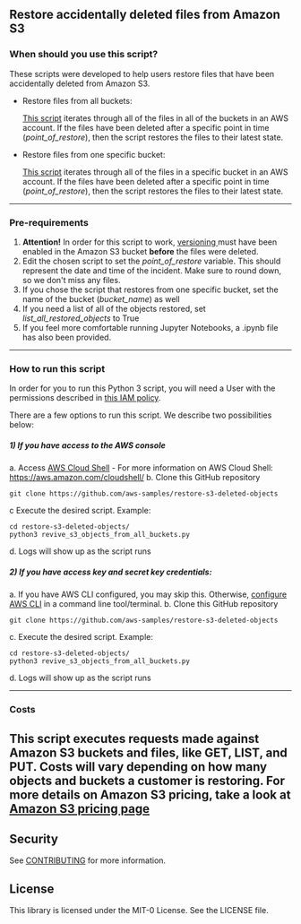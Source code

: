 ## Restore accidentally deleted files from Amazon S3

### When should you use this script?

These scripts were developed to help users restore files that have been accidentally deleted from Amazon S3. 

- Restore files from all buckets:

    [This script](https://github.com/aws-samples/restore-s3-deleted-objects/blob/main/revive_s3_objects_from_all_buckets.py) iterates through all of the files in all of the buckets in an AWS account. If the files have been deleted after a specific point in time (*point_of_restore*), then the script restores the files to their latest state.

- Restore files from one specific bucket:

    [This script](https://github.com/aws-samples/restore-s3-deleted-objects/blob/main/revive_s3_objects_from_1_bucket.py) iterates through all of the files in a specific bucket in an AWS account. If the files have been deleted after a specific point in time (*point_of_restore*), then the script restores the files to their latest state.
---
### Pre-requirements
1) **Attention!** In order for this script to work, [versioning ](https://docs.aws.amazon.com/AmazonS3/latest/userguide/Versioning.html) must have been enabled in the Amazon S3 bucket **before** the files were deleted.
1) Edit the chosen script to set the *point_of_restore* variable. This should represent the date and time of the incident. Make sure to round down, so we don't miss any files.
1) If you chose the script that restores from one specific bucket, set the name of the bucket (*bucket_name*) as well
1) If you need a list of all of the objects restored, set *list_all_restored_objects* to True
1) If you feel more comfortable running Jupyter Notebooks, a .ipynb file has also been provided.

---
### How to run this script
In order for you to run this Python 3 script, you will need a User with the permissions described in [this IAM policy](https://github.com/aws-samples/restore-s3-deleted-objects/blob/main/policy-s3-restore-deleted-objects.json).

There are a few options to run this script. We describe two possibilities below:

##### 1) If you have access to the AWS console
a. Access [AWS Cloud Shell](https://console.aws.amazon.com/cloudshell/home)
    - For more information on AWS Cloud Shell: https://aws.amazon.com/cloudshell/
b. Clone this GitHub repository

    git clone https://github.com/aws-samples/restore-s3-deleted-objects


c Execute the desired script. Example:

    cd restore-s3-deleted-objects/
    python3 revive_s3_objects_from_all_buckets.py 

d. Logs will show up as the script runs

##### 2) If you have access key and secret key credentials:
a.  If you have AWS CLI configured, you may skip this. Otherwise, [configure AWS CLI](https://docs.aws.amazon.com/cli/latest/userguide/cli-chap-configure.html) in a command line tool/terminal. 
b.  Clone this GitHub repository

    git clone https://github.com/aws-samples/restore-s3-deleted-objects

c. Execute the desired script. Example:
   
    cd restore-s3-deleted-objects/
    python3 revive_s3_objects_from_all_buckets.py
d. Logs will show up as the script runs

---
### Costs
This script executes requests made against Amazon S3 buckets and files, like GET, LIST, and PUT. Costs will vary depending on how many objects and buckets a customer is restoring. For more details on Amazon S3 pricing, take a look at [Amazon S3 pricing page](https://aws.amazon.com/s3/pricing/)
---
## Security

See [CONTRIBUTING](CONTRIBUTING.md#security-issue-notifications) for more information.

## License

This library is licensed under the MIT-0 License. See the LICENSE file.

